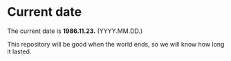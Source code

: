 # Current date

The current date is **1986.11.23.** (YYYY.MM.DD.)

This repository will be good when the world ends, so we will know how long it lasted.